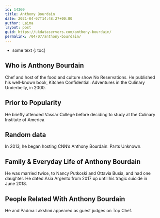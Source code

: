 ```yaml
---
id: 14360
title: Anthony Bourdain
date: 2021-04-07T14:48:27+00:00
author: Laima
layout: post
guid: https://ukdataservers.com/anthony-bourdain/
permalink: /04/07/anthony-bourdain/
---
```


* some text
{: toc}


## Who is Anthony Bourdain
                  
                  
                  
Chef and host of the food and culture show No Reservations. He published his well-known book, Kitchen Confidential: Adventures in the Culinary Underbelly, in 2000.
                  
              
            
              
            
                
                
                
## Prior to Popularity
                  
                  
                  
He briefly attended Vassar College before deciding to study at the Culinary Institute of America.
                  
              
            
              
            
                
                
                
## Random data
                  
                  
                  
In 2013, he began hosting CNN&#8217;s Anthony Bourdain: Parts Unknown.
                  
              
            
              
            
                
                
                
## Family & Everyday Life of Anthony Bourdain
                  
                  
                  
He was married twice, to Nancy Putkoski and Ottavia Busia, and had one daughter. He dated Asia Argento from 2017 up until his tragic suicide in June 2018. 
                  
              
            
              
            
                
                
                
## People Related With Anthony Bourdain
                  
                  
                  
He and Padma Lakshmi appeared as guest judges on Top Chef.
                  
              
            
              
            
                
              
            
              
              
            
            
              
            
          
          
          